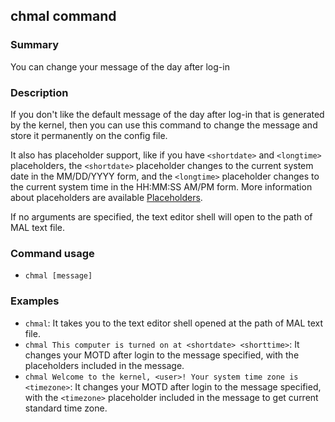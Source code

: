 ## chmal command

### Summary

You can change your message of the day after log-in

### Description

If you don't like the default message of the day after log-in that is generated by the kernel, then you can use this command to change the message and store it permanently on the config file.

It also has placeholder support, like if you have `<shortdate>` and `<longtime>` placeholders, the `<shortdate>` placeholder changes to the current system date in the MM/DD/YYYY form, and the `<longtime>` placeholder changes to the current system time in the HH:MM:SS AM/PM form. More information about placeholders are available [Placeholders](../../misc/Placeholders.md).

If no arguments are specified, the text editor shell will open to the path of MAL text file.

### Command usage

* `chmal [message]`

### Examples

* `chmal`: It takes you to the text editor shell opened at the path of MAL text file.
* `chmal This computer is turned on at <shortdate> <shorttime>`: It changes your MOTD after login to the message specified, with the placeholders included in the message.
* `chmal Welcome to the kernel, <user>! Your system time zone is <timezone>`: It changes your MOTD after login to the message specified, with the `<timezone>` placeholder included in the message to get current standard time zone.